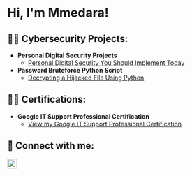 <h1>Hi, I'm Mmedara! <br/>

<h2>👨‍💻 Cybersecurity Projects:</h2>

- <b> Personal Digital Security Projects </b>
  - [Personal Digital Security You Should Implement Today](https://github.com/a-r-a-d-e-m-m/Personal-Digital-Security)
- <b>Password Bruteforce Python Script</b>
  - [Decrypting a Hijacked File Using Python]()

<h2>👨‍💻 Certifications:</h2>

- <b>Google IT Support Professional Certification</b>
  - [View my Google IT Support Professional Certification]([https://github.com/joshmadakor1/Algorithms-Practice](https://www.coursera.org/account/accomplishments/specialization/certificate/BKMYNG8RFP3J))

<h2> 🤳 Connect with me:</h2>

[<img align="left" alt="Mmedara Affia | LinkedIn" width="22px" src="https://cdn.jsdelivr.net/npm/simple-icons@v3/icons/linkedin.svg" />][linkedin]

[linkedin]: https://linkedin.com/in/mmedara-affia

<!--
**a-r-a-d-e-m-m/a-r-a-d-e-m-m** is a ✨ _special_ ✨ repository because its `README.md` (this file) appears on your GitHub profile.

Here are some ideas to get you started:

- 🔭 I’m currently working on ...
- 🌱 I’m currently learning ...
- 👯 I’m looking to collaborate on ...
- 🤔 I’m looking for help with ...
- 💬 Ask me about ...
- 📫 How to reach me: ...
- 😄 Pronouns: ...
- ⚡ Fun fact: ...
-->
